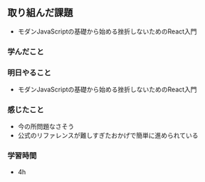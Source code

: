 ## 取り組んだ課題
 - モダンJavaScriptの基礎から始める挫折しないためのReact入門

### 学んだこと


### 明日やること
- モダンJavaScriptの基礎から始める挫折しないためのReact入門

### 感じたこと
- 今の所問題なさそう
- 公式のリファレンスが難しすぎたおかげで簡単に進められている


### 学習時間
- 4h